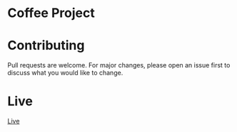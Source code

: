 # Coffee Project

# Contributing

Pull requests are welcome. For major changes, please open an issue first to discuss what you would like to change.

# Live
[Live](https://stankovics.github.io/coffeeproject/)
